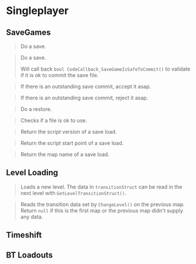 # Singleplayer

## SaveGames

> Do a save.

> Do a save.
>
> Will call back `bool CodeCallback_SaveGameIsSafeToCommit()` to
> validate if it is ok to commit the save file.

> If there is an outstanding save commit, accept it asap.

> If there is an outstanding save commit, reject it asap.

> Do a restore.

> Checks if a file is ok to use.

> Return the script version of a save load.

> Return the script start point of a save load.

> Return the map name of a save load.

## Level Loading

> Loads a new level. The data in `transitionStruct` can be read in the
> next level with `GetLevelTransitionStruct()`.

> Reads the transition data set by `ChangeLevel()` on the previous map.
> Return `null` if this is the first map or the previous map didn\'t
> supply any data.

## Timeshift

## BT Loadouts
